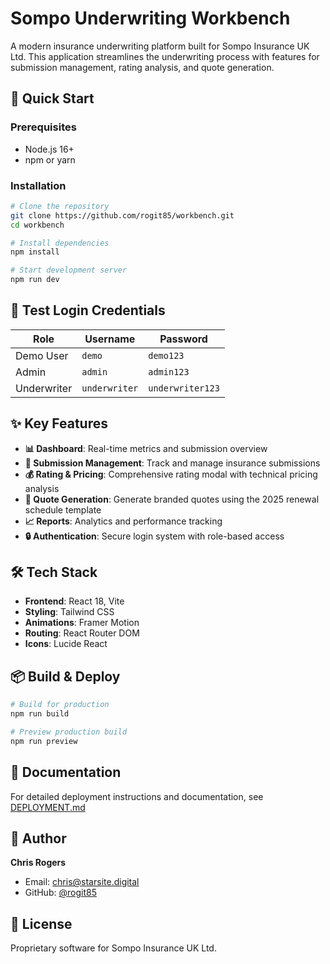 # Sompo Underwriting Workbench

A modern insurance underwriting platform built for Sompo Insurance UK Ltd. This application streamlines the underwriting process with features for submission management, rating analysis, and quote generation.

## 🚀 Quick Start

### Prerequisites
- Node.js 16+
- npm or yarn

### Installation
```bash
# Clone the repository
git clone https://github.com/rogit85/workbench.git
cd workbench

# Install dependencies
npm install

# Start development server
npm run dev
```

## 🔐 Test Login Credentials

| Role | Username | Password |
|------|----------|----------|
| Demo User | `demo` | `demo123` |
| Admin | `admin` | `admin123` |
| Underwriter | `underwriter` | `underwriter123` |

## ✨ Key Features

- **📊 Dashboard**: Real-time metrics and submission overview
- **📝 Submission Management**: Track and manage insurance submissions
- **💰 Rating & Pricing**: Comprehensive rating modal with technical pricing analysis
- **📄 Quote Generation**: Generate branded quotes using the 2025 renewal schedule template
- **📈 Reports**: Analytics and performance tracking
- **🔒 Authentication**: Secure login system with role-based access

## 🛠️ Tech Stack

- **Frontend**: React 18, Vite
- **Styling**: Tailwind CSS
- **Animations**: Framer Motion
- **Routing**: React Router DOM
- **Icons**: Lucide React

## 📦 Build & Deploy

```bash
# Build for production
npm run build

# Preview production build
npm run preview
```

## 📄 Documentation

For detailed deployment instructions and documentation, see [DEPLOYMENT.md](./DEPLOYMENT.md)

## 👤 Author

**Chris Rogers**
- Email: chris@starsite.digital
- GitHub: [@rogit85](https://github.com/rogit85)

## 🏢 License

Proprietary software for Sompo Insurance UK Ltd.